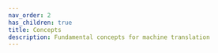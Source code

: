 ```yaml
---
nav_order: 2
has_children: true
title: Concepts
description: Fundamental concepts for machine translation
---
```

